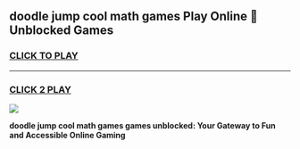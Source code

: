 
## doodle jump cool math games Play Online 👋 Unblocked Games
<h3>
<a href="https://news.freeplayer.one?title=doodle_jump_cool_math_games&ref=17CMG">CLICK TO PLAY</a></h3>
<hr>

<h3>
<a href="https://news.freeplayer.one?title=doodle_jump_cool_math_games&ref=17CMG">CLICK 2 PLAY</a>
  
</h3>

<a href="https://news.freeplayer.one?title=doodle_jump_cool_math_games&ref=17CMG/"><img src="https://clearcache.store/games.png"></a>


**doodle jump cool math games games unblocked: Your Gateway to Fun and Accessible Online Gaming**
